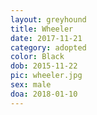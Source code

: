 ```yaml
---
layout: greyhound
title: Wheeler
date: 2017-11-21
category: adopted
color: Black
dob: 2015-11-22
pic: wheeler.jpg
sex: male
doa: 2018-01-10
---
```


